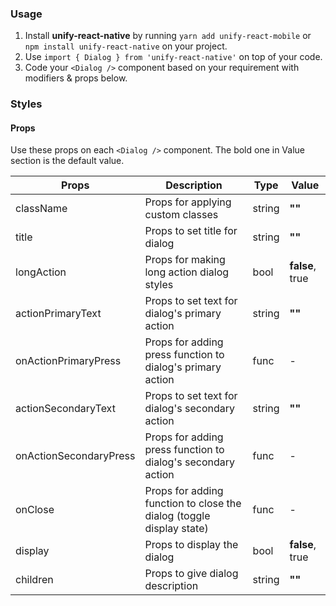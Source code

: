 ### Usage

1. Install **unify-react-native** by running `yarn add unify-react-mobile` or `npm install unify-react-native` on your project.
2. Use `import { Dialog } from 'unify-react-native'` on top of your code.
3. Code your `<Dialog />` component based on your requirement with modifiers & props below.



### Styles

#### Props

Use these props on each `<Dialog />` component. The bold one in Value section is the default value.

| Props            | Description                         | Type            | Value
|---------------------|----------------------------------|-----------------|---------------------|
| className   | Props for applying custom classes   | string            | **""**
| title   | Props to set title for dialog   | string            | **""**
| longAction   | Props for making long action dialog styles   | bool            | **false**, true
| actionPrimaryText   | Props to set text for dialog's primary action   | string            | **""**
| onActionPrimaryPress  | Props for adding press function to dialog's primary action   | func            | -
| actionSecondaryText   | Props to set text for dialog's secondary action   | string            | **""**
| onActionSecondaryPress  | Props for adding press function to dialog's secondary action   | func            | -
| onClose   | Props for adding function to close the dialog (toggle display state)   | func            | -
| display   | Props to display the dialog   | bool            | **false**, true
| children   | Props to give dialog description   | string            | **""**